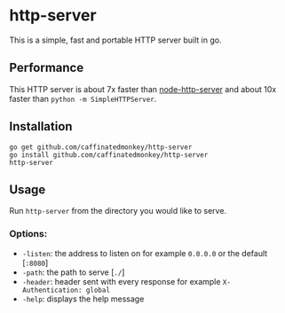 http-server
==============

This is a simple, fast and portable HTTP server built in go.

Performance
-----------

This HTTP server is about 7x faster than [node-http-server](//github.com/nodeapps/http-server)
and about 10x faster than `python -m SimpleHTTPServer`.

Installation
------------

    go get github.com/caffinatedmonkey/http-server
    go install github.com/caffinatedmonkey/http-server
    http-server

Usage
-----

Run `http-server` from the directory you would like to serve.

### Options:
 - `-listen`: the address to listen on for example `0.0.0.0` or the default
[`:8080`]
 - `-path`: the path to serve [`./`]
 - `-header`: header sent with every response for example `X-Authentication:
global`
 - `-help`: displays the help message

